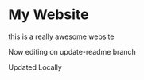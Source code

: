 # My Website 

this is a really awesome website

Now editing on update-readme branch

Updated Locally